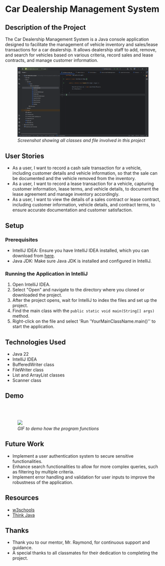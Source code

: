 # Car Dealership Management System

## Description of the Project

The Car Dealership Management System is a Java console application designed to facilitate the management of vehicle inventory and sales/lease transactions for a car dealership. It allows dealership staff to add, remove, and search for vehicles based on various criteria, record sales and lease contracts, and manage customer information.

<figure>
  <img src = "Screenshot 2024-05-23 000259.png">
  <figcaption><i>Screenshot showing all classes and file involved in this project</i></figcaption>
</figure>

## User Stories

- As a user, I want to record a cash sale transaction for a vehicle, including customer details and vehicle information, so that the sale can be documented and the vehicle removed from the inventory.
- As a user, I want to record a lease transaction for a vehicle, capturing customer information, lease terms, and vehicle details, to document the lease agreement and manage inventory accordingly.
- As a user, I want to view the details of a sales contract or lease contract, including customer information, vehicle details, and contract terms, to ensure accurate documentation and customer satisfaction.

## Setup

### Prerequisites

- IntelliJ IDEA: Ensure you have IntelliJ IDEA installed, which you can download from [here](https://www.jetbrains.com/idea/download/).
- Java JDK: Make sure Java JDK is installed and configured in IntelliJ.

### Running the Application in IntelliJ

1. Open IntelliJ IDEA.
2. Select "Open" and navigate to the directory where you cloned or downloaded the project.
3. After the project opens, wait for IntelliJ to index the files and set up the project.
4. Find the main class with the `public static void main(String[] args)` method.
5. Right-click on the file and select 'Run 'YourMainClassName.main()'' to start the application.

## Technologies Used

- Java 22
- IntelliJ IDEA
- BufferedWriter class
- FileWriter class
- List and ArrayList classes
- Scanner class

## Demo
<br><br>
<figure>
  <img src = "video1431888383.gif">
  <figcaption><i>GIF to demo how the program functions</i></figcaption>
</figure>

## Future Work

- Implement a user authentication system to secure sensitive functionalities.
- Enhance search functionalities to allow for more complex queries, such as filtering by multiple criteria.
- Implement error handling and validation for user inputs to improve the robustness of the application.

## Resources

- <a href="https://www.w3schools.com/java/" hreflang="en" target="_blank"> w3schools</a>
- <a href="https://www.amazon.com/Think-Java-Like-Computer-Scientist/dp/1492072508/ref=sr_1_1?crid=1XNHDEIULUJZ2&dib=eyJ2IjoiMSJ9.d0t0lx-6QJg-JsjxgIYcxMppCLgV11zcjSPrvRheLJcf1JZHTqUbSaQBIe7_ApyaFLlf8g9t8VSatCSplBQui7jl12-njNw3WFfsNv0rxERZpeRoHVasN3f-W1she4ZeGSu4GpW0UMr69WQoARTE2tbZ8UOHk2VJcC5XpeOL9k47Lr-Q9rEDiMF40-r-T-Gh0qaIcX1uMU3tY8sNjtmE7NijWBXqLD5GolLveWbWA08.lciBh_nLC7cX0HQKjArI7puLVg9STTtj3OMe6v_45eM&dib_tag=se&keywords=think+java&qid=1715817869&sprefix=think+java%2Caps%2C206&sr=8-1" hreflang="en" target="_blank">Think Java</a>

## Thanks

- Thank you to our mentor, Mr. Raymond, for continuous support and guidance.
- A special thanks to all classmates for their dedication to completing the project.
